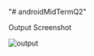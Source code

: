 "# androidMidTermQ2" 

Output Screenshot

![output](https://user-images.githubusercontent.com/53045485/124704729-29493100-df12-11eb-9eef-32bc6d82b07b.png)

